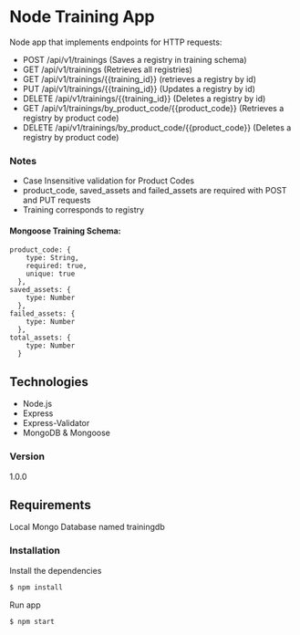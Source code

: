 # Node Training App

Node app that implements endpoints for HTTP requests:
*	POST /api/v1/trainings (Saves a registry in training schema)
*	GET /api/v1/trainings (Retrieves all registries)
*	GET /api/v1/trainings/{{training_id}} (retrieves a registry by id)
*	PUT /api/v1/trainings/{{training_id}} (Updates a registry by id)
*	DELETE /api/v1/trainings/{{training_id}} (Deletes a registry by id)
*	GET /api/v1/trainings/by_product_code/{{product_code}} (Retrieves a registry by product code)
*	DELETE /api/v1/trainings/by_product_code/{{product_code}} (Deletes a registry by product code)

### Notes

* Case Insensitive validation for Product Codes
* product_code, saved_assets and failed_assets are required with POST and PUT requests
* Training corresponds to registry

#### Mongoose Training Schema:



    product_code: {
        type: String,
        required: true,
        unique: true
      },
    saved_assets: {
        type: Number
      },
    failed_assets: {
        type: Number
      },
    total_assets: {
        type: Number
      }



## Technologies
* Node.js
* Express
* Express-Validator
* MongoDB & Mongoose





### Version
1.0.0

## Requirements
Local Mongo Database named trainingdb


### Installation

Install the dependencies

```sh
$ npm install
```
Run app

```sh
$ npm start
```